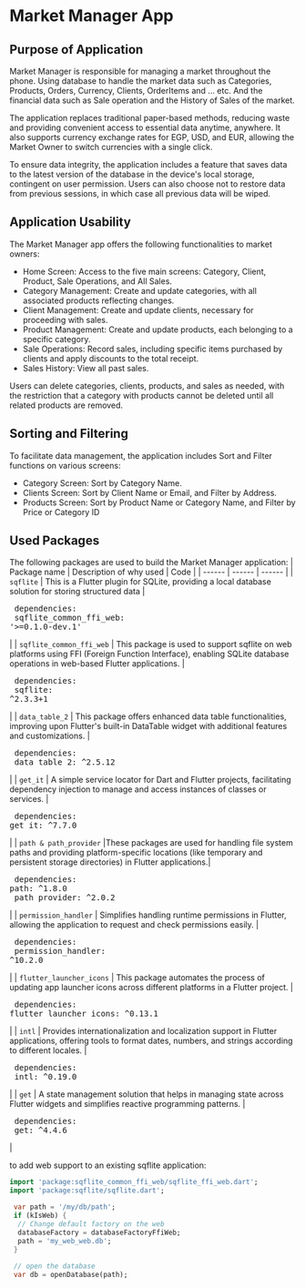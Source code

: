 # Market Manager App

## Purpose of Application
Market Manager is responsible for managing a market throughout the phone. Using database to handle the market data such as Categories, Products, Orders, Currency, Clients, OrderItems and … etc. And the financial data such as Sale operation and the History of Sales of the market.

The application replaces traditional paper-based methods, reducing waste and providing convenient access to essential data anytime, anywhere. It also supports currency exchange rates for EGP, USD, and EUR, allowing the Market Owner to switch currencies with a single click.

To ensure data integrity, the application includes a feature that saves data to the latest version of the database in the device's local storage, contingent on user permission. Users can also choose not to restore data from previous sessions, in which case all previous data will be wiped.

## Application Usability
The Market Manager app offers the following functionalities to market owners:
  + Home Screen: Access to the five main screens: Category, Client, Product, Sale Operations, and All Sales.
  + Category Management: Create and update categories, with all associated products reflecting changes.
  + Client Management: Create and update clients, necessary for proceeding with sales.
  + Product Management: Create and update products, each belonging to a specific category.
  + Sale Operations: Record sales, including specific items purchased by clients and apply discounts to the total receipt.
  + Sales History: View all past sales.

Users can delete categories, clients, products, and sales as needed, with the restriction that a category with products cannot be deleted until all related products are removed.

## Sorting and Filtering
To facilitate data management, the application includes Sort and Filter functions on various 
screens:
  + Category Screen: Sort by Category Name.
  + Clients Screen: Sort by Client Name or Email, and Filter by Address.
  + Products Screen: Sort by Product Name or Category Name, and Filter by Price or Category ID

## Used Packages
The following packages are used to build the Market Manager application:
| Package name | Description of why used | Code |
| ------ | ------ | ------ |
| `sqflite` | This is a Flutter plugin for SQLite, providing a local database solution for storing structured data |<pre lang="yaml">  dependencies:&#13;    sqflite_common_ffi_web: '>=0.1.0-dev.1'</pre>|
| `sqflite_common_ffi_web` | This package is used to support sqflite on web platforms using FFI (Foreign Function Interface), enabling SQLite database operations in web-based Flutter applications. |<pre lang="yaml">  dependencies:&#13;    sqflite: ^2.3.3+1</pre>|
| `data_table_2` | This package offers enhanced data table functionalities, improving upon Flutter's built-in DataTable widget with additional features and customizations. |<pre lang="yaml">  dependencies:&#13;    data_table_2: ^2.5.12</pre>|
| `get_it` | A simple service locator for Dart and Flutter projects, facilitating dependency injection to manage and access instances of classes or services. |<pre lang="yaml">  dependencies:&#13;    get_it: ^7.7.0</pre>|
| `path & path_provider` |These packages are used for handling file system paths and providing platform-specific locations (like temporary and persistent storage directories) in Flutter applications.|<pre lang="yaml">  dependencies:&#13;    path: ^1.8.0&#13;     path_provider: ^2.0.2</pre>|
| `permission_handler` |  Simplifies handling runtime permissions in Flutter, allowing the application to request and check permissions easily. |<pre lang="yaml">  dependencies:&#13;    permission_handler: ^10.2.0</pre>|
| `flutter_launcher_icons` | This package automates the process of updating app launcher icons across different platforms in a Flutter project. |<pre lang="yaml">  dependencies:&#13;    flutter_launcher_icons: ^0.13.1</pre>|
| `intl` |  Provides internationalization and localization support in Flutter applications, offering tools to format dates, numbers, and strings according to different locales. |<pre lang="yaml">  dependencies:&#13;    intl: ^0.19.0</pre>|
| `get` | A state management solution that helps in managing state across Flutter widgets and simplifies reactive programming patterns. |<pre lang="yaml">  dependencies:&#13;    get: ^4.4.6</pre>|

to add web support to an existing sqflite application:
```dart
import 'package:sqflite_common_ffi_web/sqflite_ffi_web.dart';
import 'package:sqflite/sqflite.dart';

 var path = '/my/db/path';
 if (kIsWeb) {
  // Change default factory on the web
  databaseFactory = databaseFactoryFfiWeb;
  path = 'my_web_web.db';
 }
 
 // open the database
 var db = openDatabase(path);

```


